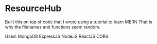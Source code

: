 # ResourceHub

Built this on top of code that I wrote using a tutorial to learn MERN
That is why the filenames and functions seem random.

Used:
MongoDB
ExpressJS
NodeJS 
ReactJS
CORS
